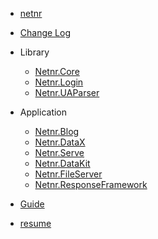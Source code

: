 - [netnr](README.md)

- [Change Log](CHANGELOG.md)

- Library
  - [Netnr.Core](Netnr.Core.md)
  - [Netnr.Login](Netnr.Login.md)
  - [Netnr.UAParser](Netnr.UAParser.md)

- Application
  - [Netnr.Blog](Netnr.Blog.md)
  - [Netnr.DataX](Netnr.DataX.md)
  - [Netnr.Serve](Netnr.Serve.md)
  - [Netnr.DataKit](Netnr.DataKit.md)
  - [Netnr.FileServer](Netnr.FileServer.md)
  - [Netnr.ResponseFramework](Netnr.ResponseFramework.md)

- [Guide](GUIDE.md)

- [resume](resume.md)